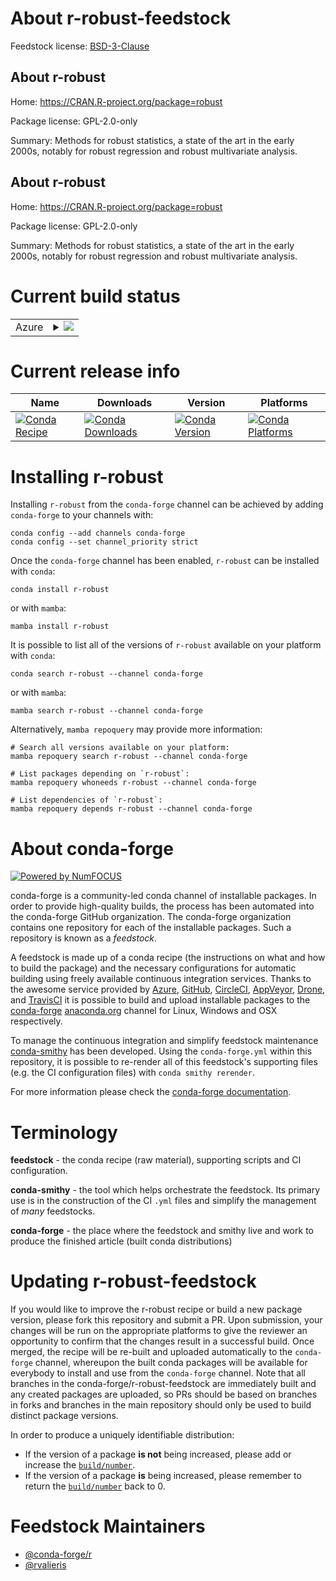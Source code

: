 About r-robust-feedstock
========================

Feedstock license: [BSD-3-Clause](https://github.com/conda-forge/r-robust-feedstock/blob/main/LICENSE.txt)


About r-robust
--------------

Home: https://CRAN.R-project.org/package=robust

Package license: GPL-2.0-only

Summary: Methods for robust statistics, a state of the art in the early 2000s, notably for robust regression and robust multivariate analysis.

About r-robust
--------------

Home: https://CRAN.R-project.org/package=robust

Package license: GPL-2.0-only

Summary: Methods for robust statistics, a state of the art in the early 2000s, notably for robust regression and robust multivariate analysis.

Current build status
====================


<table>
    
  <tr>
    <td>Azure</td>
    <td>
      <details>
        <summary>
          <a href="https://dev.azure.com/conda-forge/feedstock-builds/_build/latest?definitionId=4545&branchName=main">
            <img src="https://dev.azure.com/conda-forge/feedstock-builds/_apis/build/status/r-robust-feedstock?branchName=main">
          </a>
        </summary>
        <table>
          <thead><tr><th>Variant</th><th>Status</th></tr></thead>
          <tbody><tr>
              <td>linux_64_r_base4.3</td>
              <td>
                <a href="https://dev.azure.com/conda-forge/feedstock-builds/_build/latest?definitionId=4545&branchName=main">
                  <img src="https://dev.azure.com/conda-forge/feedstock-builds/_apis/build/status/r-robust-feedstock?branchName=main&jobName=linux&configuration=linux%20linux_64_r_base4.3" alt="variant">
                </a>
              </td>
            </tr><tr>
              <td>linux_64_r_base4.4</td>
              <td>
                <a href="https://dev.azure.com/conda-forge/feedstock-builds/_build/latest?definitionId=4545&branchName=main">
                  <img src="https://dev.azure.com/conda-forge/feedstock-builds/_apis/build/status/r-robust-feedstock?branchName=main&jobName=linux&configuration=linux%20linux_64_r_base4.4" alt="variant">
                </a>
              </td>
            </tr><tr>
              <td>linux_aarch64_r_base4.3</td>
              <td>
                <a href="https://dev.azure.com/conda-forge/feedstock-builds/_build/latest?definitionId=4545&branchName=main">
                  <img src="https://dev.azure.com/conda-forge/feedstock-builds/_apis/build/status/r-robust-feedstock?branchName=main&jobName=linux&configuration=linux%20linux_aarch64_r_base4.3" alt="variant">
                </a>
              </td>
            </tr><tr>
              <td>linux_aarch64_r_base4.4</td>
              <td>
                <a href="https://dev.azure.com/conda-forge/feedstock-builds/_build/latest?definitionId=4545&branchName=main">
                  <img src="https://dev.azure.com/conda-forge/feedstock-builds/_apis/build/status/r-robust-feedstock?branchName=main&jobName=linux&configuration=linux%20linux_aarch64_r_base4.4" alt="variant">
                </a>
              </td>
            </tr><tr>
              <td>linux_ppc64le_r_base4.3</td>
              <td>
                <a href="https://dev.azure.com/conda-forge/feedstock-builds/_build/latest?definitionId=4545&branchName=main">
                  <img src="https://dev.azure.com/conda-forge/feedstock-builds/_apis/build/status/r-robust-feedstock?branchName=main&jobName=linux&configuration=linux%20linux_ppc64le_r_base4.3" alt="variant">
                </a>
              </td>
            </tr><tr>
              <td>linux_ppc64le_r_base4.4</td>
              <td>
                <a href="https://dev.azure.com/conda-forge/feedstock-builds/_build/latest?definitionId=4545&branchName=main">
                  <img src="https://dev.azure.com/conda-forge/feedstock-builds/_apis/build/status/r-robust-feedstock?branchName=main&jobName=linux&configuration=linux%20linux_ppc64le_r_base4.4" alt="variant">
                </a>
              </td>
            </tr><tr>
              <td>osx_64_r_base4.3</td>
              <td>
                <a href="https://dev.azure.com/conda-forge/feedstock-builds/_build/latest?definitionId=4545&branchName=main">
                  <img src="https://dev.azure.com/conda-forge/feedstock-builds/_apis/build/status/r-robust-feedstock?branchName=main&jobName=osx&configuration=osx%20osx_64_r_base4.3" alt="variant">
                </a>
              </td>
            </tr><tr>
              <td>osx_64_r_base4.4</td>
              <td>
                <a href="https://dev.azure.com/conda-forge/feedstock-builds/_build/latest?definitionId=4545&branchName=main">
                  <img src="https://dev.azure.com/conda-forge/feedstock-builds/_apis/build/status/r-robust-feedstock?branchName=main&jobName=osx&configuration=osx%20osx_64_r_base4.4" alt="variant">
                </a>
              </td>
            </tr><tr>
              <td>win_64_r_base4.3</td>
              <td>
                <a href="https://dev.azure.com/conda-forge/feedstock-builds/_build/latest?definitionId=4545&branchName=main">
                  <img src="https://dev.azure.com/conda-forge/feedstock-builds/_apis/build/status/r-robust-feedstock?branchName=main&jobName=win&configuration=win%20win_64_r_base4.3" alt="variant">
                </a>
              </td>
            </tr><tr>
              <td>win_64_r_base4.4</td>
              <td>
                <a href="https://dev.azure.com/conda-forge/feedstock-builds/_build/latest?definitionId=4545&branchName=main">
                  <img src="https://dev.azure.com/conda-forge/feedstock-builds/_apis/build/status/r-robust-feedstock?branchName=main&jobName=win&configuration=win%20win_64_r_base4.4" alt="variant">
                </a>
              </td>
            </tr>
          </tbody>
        </table>
      </details>
    </td>
  </tr>
</table>

Current release info
====================

| Name | Downloads | Version | Platforms |
| --- | --- | --- | --- |
| [![Conda Recipe](https://img.shields.io/badge/recipe-r--robust-green.svg)](https://anaconda.org/conda-forge/r-robust) | [![Conda Downloads](https://img.shields.io/conda/dn/conda-forge/r-robust.svg)](https://anaconda.org/conda-forge/r-robust) | [![Conda Version](https://img.shields.io/conda/vn/conda-forge/r-robust.svg)](https://anaconda.org/conda-forge/r-robust) | [![Conda Platforms](https://img.shields.io/conda/pn/conda-forge/r-robust.svg)](https://anaconda.org/conda-forge/r-robust) |

Installing r-robust
===================

Installing `r-robust` from the `conda-forge` channel can be achieved by adding `conda-forge` to your channels with:

```
conda config --add channels conda-forge
conda config --set channel_priority strict
```

Once the `conda-forge` channel has been enabled, `r-robust` can be installed with `conda`:

```
conda install r-robust
```

or with `mamba`:

```
mamba install r-robust
```

It is possible to list all of the versions of `r-robust` available on your platform with `conda`:

```
conda search r-robust --channel conda-forge
```

or with `mamba`:

```
mamba search r-robust --channel conda-forge
```

Alternatively, `mamba repoquery` may provide more information:

```
# Search all versions available on your platform:
mamba repoquery search r-robust --channel conda-forge

# List packages depending on `r-robust`:
mamba repoquery whoneeds r-robust --channel conda-forge

# List dependencies of `r-robust`:
mamba repoquery depends r-robust --channel conda-forge
```


About conda-forge
=================

[![Powered by
NumFOCUS](https://img.shields.io/badge/powered%20by-NumFOCUS-orange.svg?style=flat&colorA=E1523D&colorB=007D8A)](https://numfocus.org)

conda-forge is a community-led conda channel of installable packages.
In order to provide high-quality builds, the process has been automated into the
conda-forge GitHub organization. The conda-forge organization contains one repository
for each of the installable packages. Such a repository is known as a *feedstock*.

A feedstock is made up of a conda recipe (the instructions on what and how to build
the package) and the necessary configurations for automatic building using freely
available continuous integration services. Thanks to the awesome service provided by
[Azure](https://azure.microsoft.com/en-us/services/devops/), [GitHub](https://github.com/),
[CircleCI](https://circleci.com/), [AppVeyor](https://www.appveyor.com/),
[Drone](https://cloud.drone.io/welcome), and [TravisCI](https://travis-ci.com/)
it is possible to build and upload installable packages to the
[conda-forge](https://anaconda.org/conda-forge) [anaconda.org](https://anaconda.org/)
channel for Linux, Windows and OSX respectively.

To manage the continuous integration and simplify feedstock maintenance
[conda-smithy](https://github.com/conda-forge/conda-smithy) has been developed.
Using the ``conda-forge.yml`` within this repository, it is possible to re-render all of
this feedstock's supporting files (e.g. the CI configuration files) with ``conda smithy rerender``.

For more information please check the [conda-forge documentation](https://conda-forge.org/docs/).

Terminology
===========

**feedstock** - the conda recipe (raw material), supporting scripts and CI configuration.

**conda-smithy** - the tool which helps orchestrate the feedstock.
                   Its primary use is in the construction of the CI ``.yml`` files
                   and simplify the management of *many* feedstocks.

**conda-forge** - the place where the feedstock and smithy live and work to
                  produce the finished article (built conda distributions)


Updating r-robust-feedstock
===========================

If you would like to improve the r-robust recipe or build a new
package version, please fork this repository and submit a PR. Upon submission,
your changes will be run on the appropriate platforms to give the reviewer an
opportunity to confirm that the changes result in a successful build. Once
merged, the recipe will be re-built and uploaded automatically to the
`conda-forge` channel, whereupon the built conda packages will be available for
everybody to install and use from the `conda-forge` channel.
Note that all branches in the conda-forge/r-robust-feedstock are
immediately built and any created packages are uploaded, so PRs should be based
on branches in forks and branches in the main repository should only be used to
build distinct package versions.

In order to produce a uniquely identifiable distribution:
 * If the version of a package **is not** being increased, please add or increase
   the [``build/number``](https://docs.conda.io/projects/conda-build/en/latest/resources/define-metadata.html#build-number-and-string).
 * If the version of a package **is** being increased, please remember to return
   the [``build/number``](https://docs.conda.io/projects/conda-build/en/latest/resources/define-metadata.html#build-number-and-string)
   back to 0.

Feedstock Maintainers
=====================

* [@conda-forge/r](https://github.com/orgs/conda-forge/teams/r/)
* [@rvalieris](https://github.com/rvalieris/)

